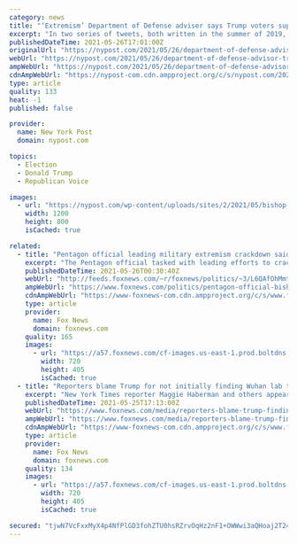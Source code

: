 ```yaml
---
category: news
title: "‘Extremism’ Department of Defense adviser says Trump voters support racism"
excerpt: "In two series of tweets, both written in the summer of 2019, Bishop Garrison went after fans and donors of former President Donald Trump."
publishedDateTime: 2021-05-26T17:01:00Z
originalUrl: "https://nypost.com/2021/05/26/department-of-defense-advisor-trump-voters-support-racism/"
webUrl: "https://nypost.com/2021/05/26/department-of-defense-advisor-trump-voters-support-racism/"
ampWebUrl: "https://nypost.com/2021/05/26/department-of-defense-advisor-trump-voters-support-racism/amp/"
cdnAmpWebUrl: "https://nypost-com.cdn.ampproject.org/c/s/nypost.com/2021/05/26/department-of-defense-advisor-trump-voters-support-racism/amp/"
type: article
quality: 133
heat: -1
published: false

provider:
  name: New York Post
  domain: nypost.com

topics:
  - Election
  - Donald Trump
  - Republican Voice

images:
  - url: "https://nypost.com/wp-content/uploads/sites/2/2021/05/bishop-garrison-pentagon-01.jpg?quality=90&strip=all&w=1200"
    width: 1200
    height: 800
    isCached: true

related:
  - title: "Pentagon official leading military extremism crackdown said Trump supporters are extremists"
    excerpt: "The Pentagon official tasked with leading efforts to crack down on extremist views among military servicemembers once asserted that supporters of former President Donald Trump were also supporters of racism, misogyny and extremism."
    publishedDateTime: 2021-05-26T00:30:40Z
    webUrl: "http://feeds.foxnews.com/~r/foxnews/politics/~3/L6QAfOhMmtk/pentagon-official-bishop-garrison-trump-supporters-extremists"
    ampWebUrl: "https://www.foxnews.com/politics/pentagon-official-bishop-garrison-trump-supporters-extremists.amp"
    cdnAmpWebUrl: "https://www-foxnews-com.cdn.ampproject.org/c/s/www.foxnews.com/politics/pentagon-official-bishop-garrison-trump-supporters-extremists.amp"
    type: article
    provider:
      name: Fox News
      domain: foxnews.com
    quality: 165
    images:
      - url: "https://a57.foxnews.com/cf-images.us-east-1.prod.boltdns.net/v1/static/694940094001/22a9630b-047d-47d1-9952-04d0bea71b85/eeb72bf6-9f91-441b-afd6-816eea0f5863/1280x720/match/720/405/image.jpg?ve=1&tl=1"
        width: 720
        height: 405
        isCached: true
  - title: "Reporters blame Trump for not initially finding Wuhan lab theory credible"
    excerpt: "New York Times reporter Maggie Haberman and others appeared to blame former President Donald Trump Tuesday for making the Wuhan lab-leak theory political and thus the reason why reporters didn’t find the theory credible."
    publishedDateTime: 2021-05-25T17:13:00Z
    webUrl: "https://www.foxnews.com/media/reporters-blame-trump-finding-wuhan-lab-theory-credible"
    ampWebUrl: "https://www.foxnews.com/media/reporters-blame-trump-finding-wuhan-lab-theory-credible.amp"
    cdnAmpWebUrl: "https://www-foxnews-com.cdn.ampproject.org/c/s/www.foxnews.com/media/reporters-blame-trump-finding-wuhan-lab-theory-credible.amp"
    type: article
    provider:
      name: Fox News
      domain: foxnews.com
    quality: 134
    images:
      - url: "https://a57.foxnews.com/cf-images.us-east-1.prod.boltdns.net/v1/static/694940094001/dea61b83-1533-43df-9888-9c98a0f4fe96/57b7fe76-0438-4557-9512-c821a89dfda8/1280x720/match/720/405/image.jpg?ve=1&tl=1"
        width: 720
        height: 405
        isCached: true

secured: "tjwN7VcFxxMyX4p4NfPlGD3fohZTU0hsRZrvOqHz2nF1+OWWwi3aQHoaj2T24AW3Qlhu0Rm6m3iudUZTYcSgHls2tgYL0fQMqe9Zsb/1SIfjo4fLrDpM0Fu5wXERlAbhmDAkFSpP5pt0wtMU9RavnvAw2RrAe0ZnHsrUKKOdAlHRFAYPjQZOrrJAjIVMw1w03qBT6IZ77/Z8VtbDnE1q3Lf0aTTzw3KW2ENa1wTy8dwbULMGwTRQCge87xnqUtrRBWB+hIs1XmKg0Rlt1O5xqu3Dai2CtLWMBncLsYVFmE6VCpuPZlkEV7yHrWzDcnbXHcCTPYTzd6dDH0WvJvcDuKtKnQohBx8szBTFIZiIqj8=;mcS4kOq+cZKMLNhc5VQqSQ=="
---
```


